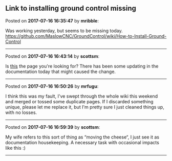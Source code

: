 ## Link to installing ground control missing
Posted on **2017-07-16 16:35:47** by **mribble**:

Was working yesterday, but seems to be missing today.  https://github.com/MaslowCNC/GroundControl/wiki/How-to-Install-Ground-Control

---

Posted on **2017-07-16 16:43:14** by **scottsm**:

Is [this](https://github.com/MaslowCNC/GroundControl/wiki/Ground-Control-Users-Guide) the page you're looking for? There has been some updating in the documentation today that might caused the change.

---

Posted on **2017-07-16 16:50:26** by **mrfugu**:

I think this was my fault, I've swept through the whole wiki this weekend and merged or tossed some duplicate pages. If I discarded something unique, please let me replace it, but I'm pretty sure I just cleaned things up, with no losses.

---

Posted on **2017-07-16 16:59:39** by **scottsm**:

My wife refers to this sort of thing as “moving the cheese“, I just see it as documentation housekeeping. A necessary task with occasional impacts like this :)

---

